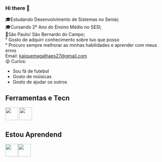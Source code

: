 ### Hi there 👋

<!--
**Kaique-ms27/Kaique-ms27** is a ✨ _special_ ✨ repository because its `README.md` (this file) appears on your GitHub profile.

Here are some ideas to get you started:

-🎓Aualmente estou estudando Desencolvimento de  Sistemas no Senai;
- 🌱 Estou aprendendo  Front-End e Back-end
- 👯
- 🤔 I’m looking for help with ...
- 💬 Ask me about ...
- 📫 How to reach me: ...
- 😄 Pronouns: ...
- ⚡ Fun fact: ...
-->
🎓Estudando Desenvolvimento de Sistemas no Seniai;<br>
🎓Cursando 2º Ano do Ensino Médio no SESI;<br>
🚩São Paulo/ São Bernardo do Campo;<br>
° Gosto de adquirr conhecimento sobre tuo que posso<br>
° Procuro sempre melhorar as minhas habilidades e aprender com meus erros<br>
Email: kaiquemagalhaes27@gmail.com <br>
😝 Curios:
- Sou fã de futebol
- Gosto de múisicas
- Gosto de ajudar os outros

## Ferramentas e Tecn
<img src="https://cdn.jsdelivr.net/gh/devicons/devicon/icons/github/github-original.svg" width="40" height="40"/> <img src="https://cdn.jsdelivr.net/gh/devicons/devicon/icons/vscode/vscode-original.svg" width = "40" heigth = "40" />
## Estou Aprendend
<img src="https://cdn.jsdelivr.net/gh/devicons/devicon/icons/html5/html5-original.svg" width = "40" heigth = "40"/><img src="https://cdn.jsdelivr.net/gh/devicons/devicon/icons/css3/css3-original.svg" width = "40" heigth = "40"/>
